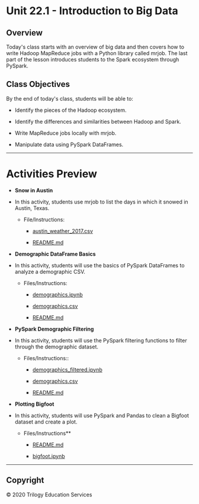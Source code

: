 # Unit 22.1 - Introduction to Big Data

## Overview

Today's class starts with an overview of big data and then covers how to write Hadoop MapReduce jobs with a Python library called mrjob. The last part of the lesson introduces students to the Spark ecosystem through PySpark.

## Class Objectives

By the end of today's class, students will be able to:

* Identify the pieces of the Hadoop ecosystem.

* Identify the differences and similarities between Hadoop and Spark.

* Write MapReduce jobs locally with mrjob.

* Manipulate data using PySpark DataFrames.

- - -

# Activities Preview

* **Snow in Austin**
* In this activity, students use mrjob to list the days in which it snowed in Austin, Texas.

  * File/Instructions:
    
    * [austin_weather_2017.csv](Activities/04-Stu_Austin_Snow/Resources/austin_weather_2017.csv)
  
    * [README.md](Activities/04-Stu_Austin_Snow/README.md)

* **Demographic DataFrame Basics**
* In this activity, students will use the basics of PySpark DataFrames to analyze a demographic CSV.

  * Files/Instructions:

    * [demographics.ipynb](Activities/06-Stu_Pyspark_DataFrames_Basics/Unsolved/demographics.ipynb)

    * [demographics.csv](Activities/06-Stu_Pyspark_DataFrames_Basics/Resources/demographics.csv)

    * [README.md](Activities/06-Stu_Pyspark_DataFrames_Basics/README.md)

* **PySpark Demographic Filtering**
* In this activity, students will use the PySpark filtering functions to filter through the demographic dataset.

  * Files/Instructions::

    * [demographics_filtered.ipynb](Activities/08-Stu_Pyspark_DataFrames_Filtering/Unsolved/demographics_filtered.ipynb)

    * [demographics.csv](Activities/08-Stu_Pyspark_DataFrames_Filtering/Resources/demographics.csv)

    * [README.md](Activities/08-Stu_Pyspark_DataFrames_Filtering/README.md)

* **Plotting Bigfoot**
* In this activity, students will use PySpark and Pandas to clean a Bigfoot dataset and create a plot.

  * Files/Instructions**

    * [README.md](Activities/10-Stu_Pyspark_DataFrames_Dates/README.md)

    * [bigfoot.ipynb](Activities/10-Stu_Pyspark_DataFrames_Dates/Unsolved/bigfoot.ipynb)

- - -

## Copyright

© 2020 Trilogy Education Services
